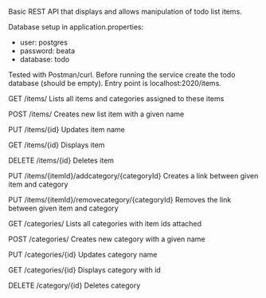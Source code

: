 Basic REST API that displays and allows manipulation of todo list items.

Database setup in application.properties:
- user: postgres
- password: beata
- database: todo

Tested with Postman/curl. Before running the service create the todo database (should be empty). Entry point is localhost:2020/items.

GET /items/
Lists all items and categories assigned to these items

POST /items/
Creates new list item with a given name

PUT /items/{id}
Updates item name

GET /items/{id}
Displays item

DELETE /items/{id}
Deletes item

PUT /items/{itemId}/addcategory/{categoryId}
Creates a link between given item and category

PUT /items/{itemId}/removecategory/{categoryId}
Removes the link between given item and category

GET /categories/
Lists all categories with item ids attached

POST /categories/
Creates new category with a given name

PUT /categories/{id}
Updates category name

GET /categories/{id}
Displays category with id

DELETE /category/{id}
Deletes category
